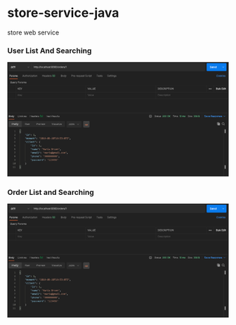 # store-service-java
store web service

<h3>User List And Searching</h3>

![alt text](https://github.com/Rapha1010/store-service-java/blob/master/img_readme/order-service.PNG?raw=true)

<h3>Order List and Searching</h3>

![alt text](https://github.com/Rapha1010/store-service-java/blob/master/img_readme/order-service.PNG?raw=true)
